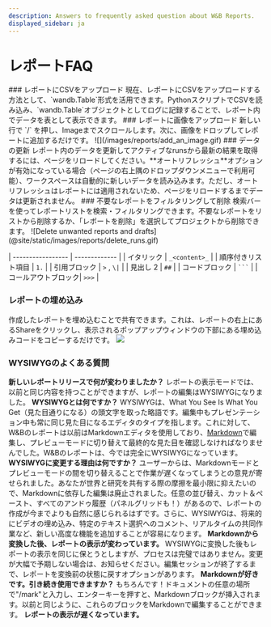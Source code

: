 ```yaml
---
description: Answers to frequently asked question about W&B Reports.
displayed_sidebar: ja
---
```

# レポートFAQ
<head>
</head>
### レポートにCSVをアップロード
現在、レポートにCSVをアップロードする方法として、`wandb.Table`形式を活用できます。PythonスクリプトでCSVを読み込み、`wandb.Table`オブジェクトとしてログに記録することで、レポート内でデータを表として表示できます。
### レポートに画像をアップロード
新しい行で `/` を押し、Imageまでスクロールします。次に、画像をドロップしてレポートに追加するだけです。
![](/images/reports/add_an_image.gif)
### データの更新
レポート内のデータを更新してアクティブなrunsから最新の結果を取得するには、ページをリロードしてください。**オートリフレッシュ**オプションが有効になっている場合（ページの右上隅のドロップダウンメニューで利用可能）、ワークスペースは自動的に新しいデータを読み込みます。ただし、オートリフレッシュはレポートには適用されないため、ページをリロードするまでデータは更新されません。
### 不要なレポートをフィルタリングして削除
検索バーを使ってレポートリストを検索・フィルタリングできます。不要なレポートをリストから削除するか、「レポートを削除」を選択してプロジェクトから削除できます。
![Delete unwanted reports and drafts](@site/static/images/reports/delete_runs.gif)




| ----------------- | ------------- |
| イタリック        | `_<content>_` |
| 順序付きリスト項目 | `1.`          |
| 引用ブロック      | `>` , `\|`    |
| 見出し 2           | `##`          |
| コードブロック    | ` ``` `       |
| コールアウトブロック| `>>>`         |




### レポートの埋め込み
作成したレポートを埋め込むことで共有できます。これは、レポートの右上にあるShareをクリックし、表示されるポップアップウィンドウの下部にある埋め込みコードをコピーするだけです。
![](@site/static/images/reports/emgedding_reports.gif)
### WYSIWYGのよくある質問
**新しいレポートリリースで何が変わりましたか？**
レポートの表示モードでは、以前と同じ内容を持つことができますが、レポートの編集はWYSIWYGになりました。
**WYSIWYGとは何ですか？**
WYSIWYGは、What You See Is What You Get（見た目通りになる）の頭文字を取った略語です。編集中もプレゼンテーション中も常に同じ見た目になるエディタのタイプを指します。これに対して、W&Bのレポートは以前はMarkdownエディタを使用しており、[Markdown](https://www.markdownguide.org)で編集し、プレビューモードに切り替えて最終的な見た目を確認しなければなりませんでした。W&Bのレポートは、今では完全にWYSIWYGになっています。
**WYSIWYGに変更する理由は何ですか？**
ユーザーからは、Markdownモードとプレビューモードの間を切り替えることで作業が遅くなってしまうとの意見が寄せられました。あなたが世界と研究を共有する際の摩擦を最小限に抑えたいので、Markdownに依存した編集は廃止されました。任意の並び替え、カット＆ペースト、すべてのアンドゥ履歴（パネルグリッドも！）があるので、レポートの作成が今までよりも自然に感じられるはずです。さらに、WYSIWYGは、将来的にビデオの埋め込み、特定のテキスト選択へのコメント、リアルタイムの共同作業など、新しい高度な機能を追加することが容易になります。
**Markdownから変換した後、レポートの表示が変わっています。**
WYSIWYGに変換した後もレポートの表示を同じに保とうとしますが、プロセスは完璧ではありません。変更が大幅で予期しない場合は、お知らせください。編集セッションが終了するまで、レポートを変換前の状態に戻すオプションがあります。
**Markdownが好きです。引き続き使用できますか？**
もちろんです！ドキュメントの任意の場所で"/mark"と入力し、エンターキーを押すと、Markdownブロックが挿入されます。以前と同じように、これらのブロックをMarkdownで編集することができます。
**レポートの表示が遅くなっています。**


























